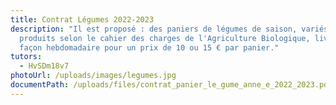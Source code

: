 ```yaml
---
title: Contrat Légumes 2022-2023
description: "Il est proposé : des paniers de légumes de saison, variés et
  produits selon le cahier des charges de l'Agriculture Biologique, livrés de
  façon hebdomadaire pour un prix de 10 ou 15 € par panier."
tutors:
  - HvSDm18v7
photoUrl: /uploads/images/legumes.jpg
documentPath: /uploads/files/contrat_panier_le_gume_anne_e_2022_2023.pdf
---
```

